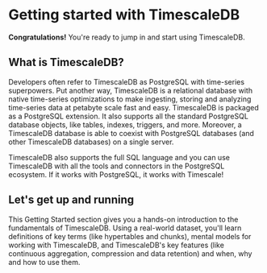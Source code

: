 # Getting started with TimescaleDB

**Congratulations!** You're ready to jump in and start using TimescaleDB.

## What is TimescaleDB?
Developers often refer to TimescaleDB as PostgreSQL with time-series superpowers.
Put another way, TimescaleDB is a relational database with native time-series
optimizations to make ingesting, storing and analyzing time-series data at petabyte
scale fast and easy. TimescaleDB is packaged as a PostgreSQL extension. It also
supports all the standard PostgreSQL database objects, like tables, indexes,
triggers, and more. Moreover, a TimescaleDB database is able to coexist with
PostgreSQL databases (and other TimescaleDB databases) on a single server.

TimescaleDB also supports the full SQL language and you can use TimescaleDB with
all the tools and connectors in the PostgreSQL ecosystem. If it works with
PostgreSQL, it works with Timescale!

## Let's get up and running
This Getting Started section gives you a hands-on introduction to the 
fundamentals of TimescaleDB. Using a real-world dataset, you'll learn definitions
of key terms (like hypertables and chunks), mental models for working with
TimescaleDB, and TimescaleDB's key features (like continuous aggregation,
compression and data retention) and when, why and how to use them.
